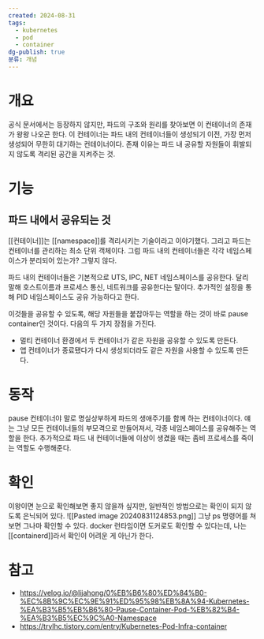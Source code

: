 ```yaml
---
created: 2024-08-31
tags:
  - kubernetes
  - pod
  - container
dg-publish: true
분류: 개념
---
```

# 개요
공식 문서에서는 등장하지 않지만, 파드의 구조와 원리를 찾아보면 이 컨테이너의 존재가 왕왕 나오곤 한다.
이 컨테이너는 파드 내의 컨테이너들이 생성되기 이전, 가장 먼저 생성되어 무한히 대기하는 컨테이너이다.
존재 이유는 파드 내 공유할 자원들이 휘발되지 않도록 격리된 공간을 지켜주는 것.
# 기능
## 파드 내에서 공유되는 것
[[컨테이너]]는 [[namespace]]를 격리시키는 기술이라고 이야기했다.
그리고 파드는 컨테이너를 관리하는 최소 단위 객체이다.
그럼 파드 내의 컨테이너들은 각각 네임스페이스가 분리되어 있는가?
그렇지 않다.

파드 내의 컨테이너들은 기본적으로 UTS, IPC, NET 네임스페이스를 공유한다.
달리 말해 호스트이름과 프로세스 통신, 네트워크를 공유한다는 말이다.
추가적인 설정을 통해 PID 네임스페이스도 공유 가능하다고 한다.

이것들을 공유할 수 있도록, 해당 자원들을 붙잡아두는 역할을 하는 것이 바로 pause container인 것이다.
다음의 두 가지 장점을 가진다.
- 멀티 컨테이너 환경에서 두 컨테이너가 같은 자원을 공유할 수 있도록 만든다.
- 앱 컨테이너가 종료됐다가 다시 생성되더라도 같은 자원을 사용할 수 있도록 만든다.
# 동작
pause 컨테이너야 말로 명실상부하게 파드의 생애주기를 함께 하는 컨테이너이다.
얘는 그냥 모든 컨테이너들의 부모격으로 만들어져서, 각종 네임스페이스를 공유해주는 역할을 한다.
추가적으로 파드 내 컨테이너들에 이상이 생겼을 때는 좀비 프로세스를 죽이는 역할도 수행해준다.
# 확인
이왕이면 눈으로 확인해보면 좋지 않을까 싶지만, 일반적인 방법으로는 확인이 되지 않도록 은닉되어 있다.
![[Pasted image 20240831124853.png]]
그냥 ps 명령어를 쳐보면 그나마 확인할 수 있다.
docker 런타임이면 도커로도 확인할 수 있다는데, 나는 [[containerd]]라서 확인이 어려운 게 아닌가 한다.


# 참고
- https://velog.io/@lijahong/0%EB%B6%80%ED%84%B0-%EC%8B%9C%EC%9E%91%ED%95%98%EB%8A%94-Kubernetes-%EA%B3%B5%EB%B6%80-Pause-Container-Pod-%EB%82%B4-%EA%B3%B5%EC%9C%A0-Namespace
- https://trylhc.tistory.com/entry/Kubernetes-Pod-Infra-container